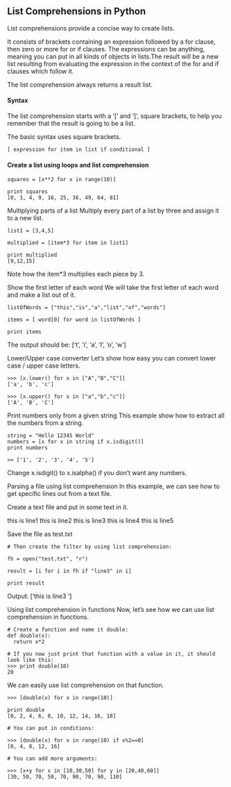 ## List Comprehensions in Python

List comprehensions provide a concise way to create lists.  

It consists of brackets containing an expression followed by a for clause, then
zero or more for or if clauses. The expressions can be anything, meaning you can
put in all kinds of objects in lists.The result will be a new list resulting from evaluating the expression in the
context of the for and if clauses which follow it.

The list comprehension always returns a result list.  
#### Syntax
The list comprehension starts with a ‘[‘ and ‘]’, square brackets, to help you remember that the
result is going to be a list.

The basic syntax uses square brackets.
```
[ expression for item in list if conditional ]
```
#### Create a list using loops and list comprehension
```
squares = [x**2 for x in range(10)]

print squares
[0, 1, 4, 9, 16, 25, 36, 49, 64, 81]
```
Multiplying parts of a list
Multiply every part of a list by three and assign it to a new list.
```
list1 = [3,4,5]
 
multiplied = [item*3 for item in list1] 
 
print multiplied 
[9,12,15]
```
Note how the item*3 multiplies each piece by 3.

Show the first letter of each word
We will take the first letter of each word and make a list out of it.
```
listOfWords = ["this","is","a","list","of","words"]

items = [ word[0] for word in listOfWords ]

print items
```
The output should be: [‘t’, ‘i’, ‘a’, ‘l’, ‘o’, ‘w’]

Lower/Upper case converter
Let’s show how easy you can convert lower case / upper case letters.
```
>>> [x.lower() for x in ["A","B","C"]]
['a', 'b', 'c']

>>> [x.upper() for x in ["a","b","c"]]
['A', 'B', 'C']
```
Print numbers only from a given string
This example show how to extract all the numbers from a string.
```
string = "Hello 12345 World"
numbers = [x for x in string if x.isdigit()]
print numbers

>> ['1', '2', '3', '4', '5']
```
Change x.isdigit() to x.isalpha() if you don’t want any numbers.

Parsing a file using list comprehension
In this example, we can see how to get specific lines out from a text file.

Create a text file and put in some text in it.

this is line1
this is line2
this is line3
this is line4
this is line5

Save the file as test.txt
```
# Then create the filter by using list comprehension:

fh = open("test.txt", "r")

result = [i for i in fh if "line3" in i]

print result
```
Output: [‘this is line3
‘]

Using list comprehension in functions
Now, let’s see how we can use list comprehension in functions.
```
# Create a function and name it double:
def double(x):
  return x*2

# If you now just print that function with a value in it, it should look like this:
>>> print double(10)
20
```
We can easily use list comprehension on that function.
```
>>> [double(x) for x in range(10)]

print double
[0, 2, 4, 6, 8, 10, 12, 14, 16, 18]

# You can put in conditions:

>>> [double(x) for x in range(10) if x%2==0]
[0, 4, 8, 12, 16]

# You can add more arguments:

>>> [x+y for x in [10,30,50] for y in [20,40,60]]
[30, 50, 70, 50, 70, 90, 70, 90, 110]
```
